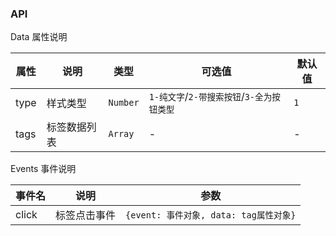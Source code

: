 ### API

Data 属性说明

| 属性 | 说明 | 类型 | 可选值 | 默认值 |
| --- | --- | --- | --- | --- |
| type | 样式类型 | `Number` | `1-纯文字`/`2-带搜索按钮`/`3-全为按钮类型` | `1` |
| tags | 标签数据列表 | `Array` | - | - |

Events 事件说明

| 事件名 | 说明 | 参数 |
| --- | --- | --- |
| click | 标签点击事件 | `{event: 事件对象, data: tag属性对象}` |